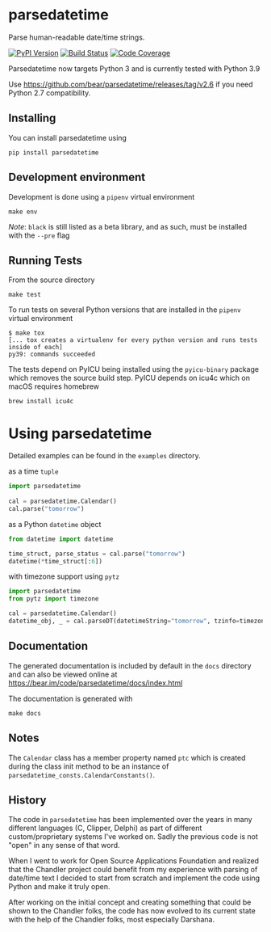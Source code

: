 # parsedatetime
Parse human-readable date/time strings.

[![PyPI Version][pypi-image]][pypi-url]
[![Build Status][build-image]][build-url]
[![Code Coverage][coverage-image]][coverage-url]

Parsedatetime now targets Python 3 and is currently tested with Python 3.9

Use https://github.com/bear/parsedatetime/releases/tag/v2.6 if you need Python 2.7 compatibility.

## Installing
You can install parsedatetime using
```
pip install parsedatetime
```

## Development environment
Development is done using a `pipenv` virtual environment
```
make env
```

*Note*: `black` is still listed as a beta library, and as such, must be installed with the `--pre` flag

## Running Tests
From the source directory
```
make test
```

To run tests on several Python versions that are installed in the `pipenv` virtual environment
```
$ make tox
[... tox creates a virtualenv for every python version and runs tests inside of each]
py39: commands succeeded
```

The tests depend on PyICU being installed using the `pyicu-binary` package which removes the source build step. PyICU depends on icu4c which on macOS requires homebrew
```
brew install icu4c
```

# Using parsedatetime
Detailed examples can be found in the `examples` directory.

as a time `tuple`
```python
import parsedatetime
    
cal = parsedatetime.Calendar()
cal.parse("tomorrow")
```

as a Python `datetime` object
```python
from datetime import datetime

time_struct, parse_status = cal.parse("tomorrow")
datetime(*time_struct[:6])
```

with timezone support using `pytz`
```python
import parsedatetime
from pytz import timezone

cal = parsedatetime.Calendar()
datetime_obj, _ = cal.parseDT(datetimeString="tomorrow", tzinfo=timezone("US/Pacific"))
```

## Documentation
The generated documentation is included by default in the `docs` directory and can also be viewed online at https://bear.im/code/parsedatetime/docs/index.html

The documentation is generated with
```
make docs
```

## Notes
The `Calendar` class has a member property named `ptc` which is created during the class init method to be an instance of `parsedatetime_consts.CalendarConstants()`.

## History
The code in `parsedatetime` has been implemented over the years in many different languages (C, Clipper, Delphi) as part of different custom/proprietary systems I've worked on.  Sadly the previous code is not "open" in any sense of that word.

When I went to work for Open Source Applications Foundation and realized that the Chandler project could benefit from my experience with parsing of date/time text I decided to start from scratch and implement the code using Python and make it truly open.

After working on the initial concept and creating something that could be shown to the Chandler folks, the code has now evolved to its current state with the help of the Chandler folks, most especially Darshana.

<!-- Badges -->
[pypi-image]: https://img.shields.io/pypi/v/parsedatetime
[pypi-url]: https://pypi.org/project/parsedatetime/
[build-image]: https://circleci.com/gh/bear/parsedatetime.svg?style=svg
[build-url]: https://circleci.com/gh/bear/parsedatetime
[coverage-image]: https://codecov.io/gh/bear/parsedatetime/branch/master/graph/badge.svg
[coverage-url]: https://codecov.io/gh/bear/parsedatetime
